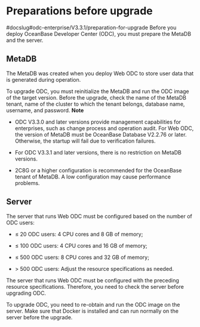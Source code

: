 Preparations before upgrade 
================================================
#docslug#odc-enterprise/V3.3.1/preparation-for-upgrade
Before you deploy OceanBase Developer Center (ODC), you must prepare the MetaDB and the server. 

MetaDB 
---------------------------

The MetaDB was created when you deploy Web ODC to store user data that is generated during operation. 

To upgrade ODC, you must reinitialize the MetaDB and run the ODC image of the target version. Before the upgrade, check the name of the MetaDB tenant, name of the cluster to which the tenant belongs, database name, username, and password. 
**Note**



* ODC V3.3.0 and later versions provide management capabilities for enterprises, such as change process and operation audit. For Web ODC, the version of MetaDB must be OceanBase Database V2.2.76 or later. Otherwise, the startup will fail due to verification failures.

  

* For ODC V3.3.1 and later versions, there is no restriction on MetaDB versions.

  

* 2C8G or a higher configuration is recommended for the OceanBase tenant of MetaDB. A low configuration may cause performance problems.

  




Server 
---------------------------

The server that runs Web ODC must be configured based on the number of ODC users:

* ≤ 20 ODC users: 4 CPU cores and 8 GB of memory;

  

* ≤ 100 ODC users: 4 CPU cores and 16 GB of memory;

  

* ≤ 500 ODC users: 8 CPU cores and 32 GB of memory;

  

* \> 500 ODC users: Adjust the resource specifications as needed.

  




The server that runs Web ODC must be configured with the preceding resource specifications. Therefore, you need to check the server before upgrading ODC. 

To upgrade ODC, you need to re-obtain and run the ODC image on the server. Make sure that Docker is installed and can run normally on the server before the upgrade.
